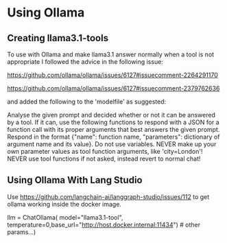 # Using Ollama 

## Creating llama3.1-tools

To use with Ollama and make llama3.1 answer normally when a tool is not
appropriate I followed the advice in the following issue:

https://github.com/ollama/ollama/issues/6127#issuecomment-2264291170

https://github.com/ollama/ollama/issues/6127#issuecomment-2379762636

and added the following to the 'modelfile' as suggested:

Analyse the given prompt and decided whether or not it can be answered by a tool.  If it can, use the following functions to respond with a JSON for a function call with its proper arguments that best answers the given prompt.  Respond in the format {"name": function name, "parameters": dictionary of argument name and its value}. Do not use variables.
NEVER make up your own parameter values as tool function arguments, like 'city=London'!
NEVER use tool functions if not asked, instead revert to normal chat!

## Using Ollama With Lang Studio

Use https://github.com/langchain-ai/langgraph-studio/issues/112 to get ollama
working inside the docker image.

llm = ChatOllama( model="llama3.1-tool", temperature=0,base_url="http://host.docker.internal:11434") # other params...)
